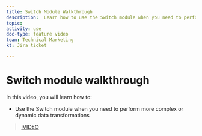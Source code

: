 ```yaml
---
title: Switch Module Walkthrough
description:  Learn how to use the Switch module when you need to perform more complex or dynamic data transformations in [!DNL Adobe Workfront Fusion].
topic: 
activity: use
doc-type: feature video
team: Technical Marketing
kt: Jira ticket 

---
```

# Switch module walkthrough

In this video, you will learn how to:

* Use the Switch module when you need to perform more complex or dynamic data transformations

>[!VIDEO](https://video.tv.adobe.com/v/335290/?quality=12)
